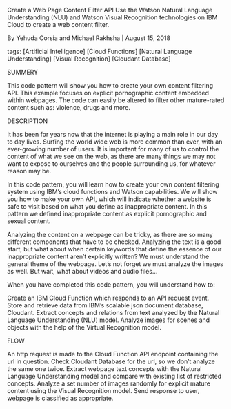 Create a Web Page Content Filter API
Use the Watson Natural Language Understanding (NLU) and Watson Visual Recognition technologies on IBM Cloud to create a web content filter.

By Yehuda Corsia and Michael Rakhsha | August 15, 2018

tags: [Artificial Intelligence] [Cloud Functions] [Natural Language Understanding] [Visual Recognition] [Cloudant Database]

SUMMERY

This code pattern will show you how to create your own content filtering API. This example focuses on explicit pornographic content embedded within webpages. The code can easily be altered to filter other mature-rated content such as: violence, drugs and more.

DESCRIPTION

It has been for years now that the internet is playing a main role in our day to day lives. Surfing the world wide web is more common than ever, with an ever-growing number of users. It is important for many of us to control the content of what we see on the web, as there are many things we may not want to expose to ourselves and the people surrounding us, for whatever reason may be.

In this code pattern, you will learn how to create your own content filtering system using IBM’s cloud functions and Watson capabilities. We will show you how to make your own API, which will indicate whether a website is safe to visit based on what you define as inappropriate content. In this pattern we defined inappropriate content as explicit pornographic and sexual content.

Analyzing the content on a webpage can be tricky, as there are so many different components that have to be checked. Analyzing the text is a good start, but what about when certain keywords that define the essence of our inappropriate content aren’t explicitly written? We must understand the general theme of the webpage. Let’s not forget we must analyze the images as well. But wait, what about videos and audio files…

When you have completed this code pattern, you will understand how to:

Create an IBM Cloud Function which responds to an API request event.
Store and retrieve data from IBM’s scalable json document database, Cloudant.
Extract concepts and relations from text analyzed by the Natural Language Understanding (NLU) model.
Analyze images for scenes and objects with the help of the Virtual Recognition model. 

FLOW

An http request is made to the Cloud Function API endpoint containing the url in question. 
Check Cloudant Database for the url, so we don’t analyze the same one twice.
Extract webpage text concepts with the Natural  Language Understanding model and compare with existing list of restricted concepts. 
Analyze a set number of images randomly for explicit mature content using the Visual Recognition model.
Send response to user, webpage is classified as appropriate.
